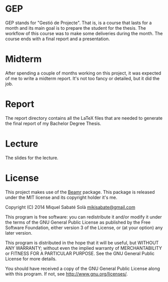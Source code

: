 
# GEP

GEP stands for "Gestió de Projecte". That is, is a course that lasts for
a month and its main goal is to prepare the student for the thesis. The
workflow of this course was to make some deliveries during the month. The
course ends with a final report and a presentation.

# Midterm

After spending a couple of months working on this project, it was expected of
me to write a midterm report. It's not too fancy or detailed, but it did the
job.

# Report

The report directory contains all the LaTeX files that are needed to generate
the final report of my Bachelor Degree Thesis.

# Lecture

The slides for the lecture.

# License

This project makes use of the [Beamr](https://github.com/mssola/beamr)
package. This package is released under the MIT license and its copyright
holder it's me.

Copyright (C) 2014 Miquel Sabaté Solà <mikisabate@gmail.com>

This program is free software: you can redistribute it and/or modify
it under the terms of the GNU General Public License as published by
the Free Software Foundation, either version 3 of the License, or
(at your option) any later version.

This program is distributed in the hope that it will be useful,
but WITHOUT ANY WARRANTY; without even the implied warranty of
MERCHANTABILITY or FITNESS FOR A PARTICULAR PURPOSE.  See the
GNU General Public License for more details.

You should have received a copy of the GNU General Public License
along with this program.  If not, see <http://www.gnu.org/licenses/>.

